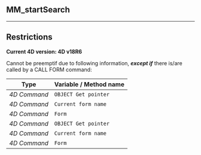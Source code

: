 ﻿## MM_startSearch---## Restrictions**Current 4D version: 4D v18R6**Cannot be preemptif due to following information, ***except if*** there is/are called by a CALL FORM command:|Type|Variable / Method name||------|------||*4D Command*|`OBJECT Get pointer`||*4D Command*|`Current form name`||*4D Command*|`Form`||*4D Command*|`OBJECT Get pointer`||*4D Command*|`Current form name`||*4D Command*|`Form`|